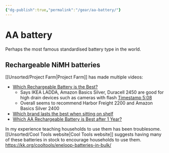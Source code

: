 ```yaml
---
{"dg-publish":true,"permalink":"/gear/aa-battery/"}
---
```


# AA battery

Perhaps the most famous standardised battery type in the world.

## Rechargeable NiMH batteries

[[Unsorted/Project Farm\|Project Farm]] has made multiple videos:
 - [Which Rechargeable Battery is the Best?](https://www.youtube.com/watch?v=0A1GvQ40j0Q)
	- Says IKEA LADDA, Amazon Basics Silver, Duracell 2450 are good for high drain devices such as cameras with flash [Timestamp 5:08](https://youtu.be/0A1GvQ40j0Q?t=308)
	- Overall seems to recommend Harbor Freight 2200 and Amazon Basics Silver 2400
- [Which brand lasts the best when sitting on shelf](https://www.youtube.com/watch?v=RC3RlKyW2Mg)
- [Which AA Rechargeable Battery is Best after 1 Year?](https://www.youtube.com/watch?v=-jXQNY6rve8)

In my experience teaching households to use them has been troublesome. [[Unsorted/Cool Tools website\|Cool Tools website]] suggests having many of these batteries in stock to encourage households to use them. https://kk.org/cooltools/eneloop-batteries-in-bulk/